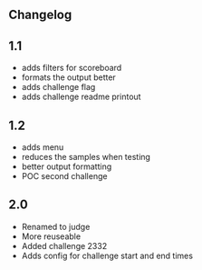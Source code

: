 ## Changelog

## 1.1
  - adds filters for scoreboard
  - formats the output better
  - adds challenge flag
  - adds challenge readme printout
  
## 1.2
  - adds menu
  - reduces the samples when testing
  - better output formatting
  - POC second challenge

## 2.0
  - Renamed to judge
  - More reuseable
  - Added challenge 2332
  - Adds config for challenge start and end times